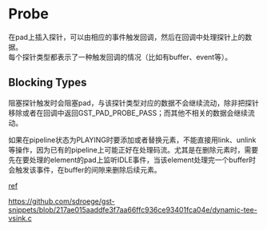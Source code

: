 # Probe
在pad上插入探针，可以由相应的事件触发回调，然后在回调中处理探针上的数据。  
每个探针类型都表示了一种触发回调的情况（比如有buffer、event等）。

## Blocking Types
阻塞探针触发时会阻塞pad，与该探针类型对应的数据不会继续流动，除非把探针移除或者在回调中返回GST_PAD_PROBE_PASS；而其他不相关的数据会继续流动。

如果在pipeline状态为PLAYING时要添加或者替换元素，不能直接用link、unlink等操作，因为已有的pipeline上可能正好在处理码流。尤其是在删除元素时，需要先在要处理的element的pad上监听IDLE事件，当该element处理完一个buffer时会触发该事件，在buffer的间隙来删除后续元素。

[ref](https://github.com/yjjnls/gst-snippets/blob/master/dynamic-tee-vsink.c)

https://github.com/sdroege/gst-snippets/blob/217ae015aaddfe3f7aa66ffc936ce93401fca04e/dynamic-tee-vsink.c